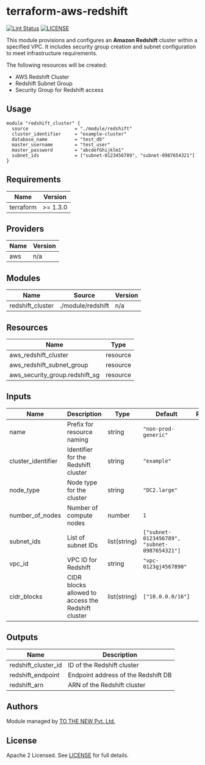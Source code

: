 # terraform-aws-redshift

[![Lint Status](https://github.com/tothenew/terraform-aws-redshift/workflows/Lint/badge.svg)](https://github.com/tothenew/terraform-aws-redshift/actions)
[![LICENSE](https://img.shields.io/github/license/tothenew/terraform-aws-redshift)](https://github.com/tothenew/terraform-aws-redshift/blob/master/LICENSE)

This module provisions and configures an **Amazon Redshift** cluster within a specified VPC. It includes security group creation and subnet configuration to meet infrastructure requirements.

The following resources will be created:

* AWS Redshift Cluster
* Redshift Subnet Group
* Security Group for Redshift access

## Usage

```hcl
module "redshift_cluster" {
  source                 = "./module/redshift"
  cluster_identifier     = "example-cluster"
  database_name          = "test_db"
  master_username        = "test_user"
  master_password        = "abcdefGhijklm1"
  subnet_ids             = ["subnet-0123456789", "subnet-0987654321"]
}
```

<!-- BEGIN_TF_DOCS -->

## Requirements

| Name      | Version  |
| --------- | -------- |
| terraform | >= 1.3.0 |

## Providers

| Name | Version |
| ---- | ------- |
| aws  | n/a     |

## Modules

| Name            | Source            | Version |
| --------------- | ----------------- | ------- |
| redshift_cluster | ./module/redshift | n/a     |

## Resources

| Name                               | Type     |
| ---------------------------------- | -------- |
| aws_redshift_cluster               | resource |
| aws_redshift_subnet_group          | resource |
| aws_security_group.redshift_sg     | resource |

## Inputs

| Name                    | Description                                               | Type          | Default                                       | Required |
| ----------------------- | --------------------------------------------------------- | ------------- | --------------------------------------------- | :------: |
| name                    | Prefix for resource naming                                | string        | `"non-prod-generic"`                          |   no     |
| cluster_identifier      | Identifier for the Redshift cluster                       | string        | `"example"`                                   |   no     |
| node_type               | Node type for the cluster                                 | string        | `"DC2.large"`                                 |   no     |
| number_of_nodes         | Number of compute nodes                                   | number        | `1`                                           |   no     |
| subnet_ids              | List of subnet IDs                                        | list(string)  | `["subnet-0123456789", "subnet-0987654321"]`  |   no     |
| vpc_id                  | VPC ID for Redshift                                       | string        | `"vpc-0123gj4567890"`                         |   no     |
| cidr_blocks             | CIDR blocks allowed to access the Redshift cluster        | list(string)  | `["10.0.0.0/16"]`                             |   no     |


## Outputs

| Name                  | Description                          |
| --------------------- | ------------------------------------ |
| redshift_cluster_id   | ID of the Redshift cluster           |
| redshift_endpoint     | Endpoint address of the Redshift DB  |
| redshift_arn          | ARN of the Redshift cluster          |

## Authors

Module managed by [TO THE NEW Pvt. Ltd.](https://github.com/tothenew)

## License

Apache 2 Licensed. See [LICENSE](https://github.com/tothenew/terraform-aws-redshift/blob/main/LICENSE) for full details.
